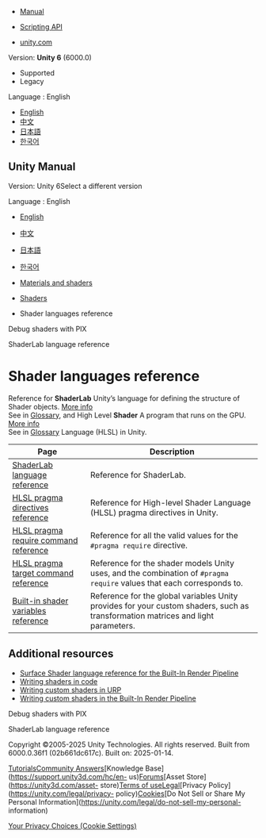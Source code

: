 [](https://docs.unity3d.com)

  * [Manual](../Manual/index.html)
  * [Scripting API](../ScriptReference/index.html)

  * [unity.com](https://unity.com/)

Version: **Unity 6** (6000.0)

  * Supported
  * Legacy

Language : English

  * [English](/Manual/shaders-reference.html)
  * [中文](/cn/current/Manual/shaders-reference.html)
  * [日本語](/ja/current/Manual/shaders-reference.html)
  * [한국어](/kr/current/Manual/shaders-reference.html)

[](https://docs.unity3d.com)

## Unity Manual

Version: Unity 6Select a different version

Language : English

  * [English](/Manual/shaders-reference.html)
  * [中文](/cn/current/Manual/shaders-reference.html)
  * [日本語](/ja/current/Manual/shaders-reference.html)
  * [한국어](/kr/current/Manual/shaders-reference.html)

  * [Materials and shaders](materials-and-shaders.html)
  * [Shaders](Shaders.html)
  * Shader languages reference

[](DebuggingShadersWithPIX.html)

Debug shaders with PIX

[](SL-Reference.html)

ShaderLab language reference

# Shader languages reference

Reference for **ShaderLab** Unity’s language for defining the structure of
Shader objects. [More info](SL-Shader.html)  
See in [Glossary](Glossary.html#ShaderLab), and High Level **Shader** A
program that runs on the GPU. [More info](Shaders.html)  
See in [Glossary](Glossary.html#Shader) Language (HLSL) in Unity.

**Page** | **Description**  
---|---  
[ShaderLab language reference](SL-Reference.html) | Reference for ShaderLab.  
[HLSL pragma directives reference](SL-PragmaDirectives.html) | Reference for High-level Shader Language (HLSL) pragma directives in Unity.  
[HLSL pragma require command reference](SL-Pragma-require.html) | Reference for all the valid values for the `#pragma require` directive.  
[HLSL pragma target command reference](SL-Pragma-target.html) | Reference for the shader models Unity uses, and the combination of `#pragma require` values that each corresponds to.  
[Built-in shader variables reference](SL-UnityShaderVariables.html) | Reference for the global variables Unity provides for your custom shaders, such as transformation matrices and light parameters.  
  
## Additional resources

  * [Surface Shader language reference for the Built-In Render Pipeline](surface-shaders-language-reference.html)
  * [Writing shaders in code](shader-writing.html)
  * [Writing custom shaders in URP](urp/writing-custom-shaders-urp.html)
  * [Writing custom shaders in the Built-In Render Pipeline](writing-shaders-birp.html)

[](DebuggingShadersWithPIX.html)

Debug shaders with PIX

[](SL-Reference.html)

ShaderLab language reference

Copyright ©2005-2025 Unity Technologies. All rights reserved. Built from
6000.0.36f1 (02b661dc617c). Built on: 2025-01-14.

[Tutorials](https://learn.unity.com/)[Community
Answers](https://answers.unity3d.com)[Knowledge
Base](https://support.unity3d.com/hc/en-
us)[Forums](https://forum.unity3d.com)[Asset Store](https://unity3d.com/asset-
store)[Terms of
use](https://docs.unity3d.com/Manual/TermsOfUse.html)[Legal](https://unity.com/legal)[Privacy
Policy](https://unity.com/legal/privacy-
policy)[Cookies](https://unity.com/legal/cookie-policy)[Do Not Sell or Share
My Personal Information](https://unity.com/legal/do-not-sell-my-personal-
information)

[Your Privacy Choices (Cookie Settings)](javascript:void\(0\);)

